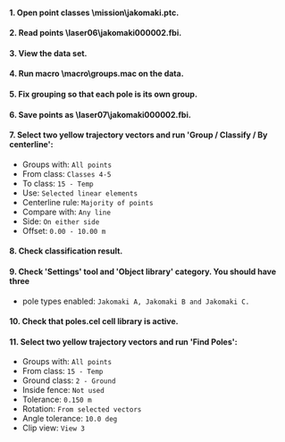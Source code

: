 #### 1. Open point classes \mission\jakomaki.ptc.
#### 2. Read points \laser06\jakomaki000002.fbi.
#### 3. View the data set.
#### 4. Run macro \macro\groups.mac on the data.
#### 5. Fix grouping so that each pole is its own group.
#### 6. Save points as \laser07\jakomaki000002.fbi.
#### 7. Select two yellow trajectory vectors and run 'Group / Classify / By centerline':
* Groups with: `All points`
* From class: `Classes 4-5`
* To class: `15 - Temp`
* Use: `Selected linear elements`
*  Centerline rule: `Majority of points`
* Compare with: `Any line`
* Side: `On either side`
* Offset: `0.00 - 10.00 m`
#### 8. Check classification result.
#### 9. Check 'Settings' tool and 'Object library' category. You should have three
* pole types enabled: `Jakomaki A, Jakomaki B and Jakomaki C.`
#### 10. Check that poles.cel cell library is active.
#### 11. Select two yellow trajectory vectors and run 'Find Poles':
* Groups with: `All points`
* From class: `15 - Temp`
* Ground class: `2 - Ground`
* Inside fence: `Not used`
* Tolerance: `0.150 m`
* Rotation: `From selected vectors`
*  Angle tolerance: `10.0 deg`
* Clip view: `View 3`
